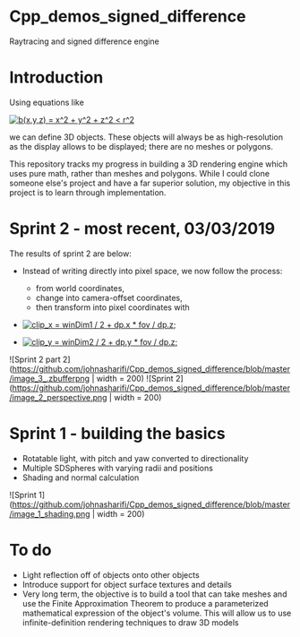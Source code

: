 # Cpp_demos_signed_difference
Raytracing and signed difference engine

# Introduction
Using equations like 

<a href="https://www.codecogs.com/eqnedit.php?latex=b(x,y,z)&space;=&space;x^2&space;&plus;&space;y^2&space;&plus;&space;z^2&space;<&space;r^2" target="_blank"><img src="https://latex.codecogs.com/gif.latex?b(x,y,z)&space;=&space;x^2&space;&plus;&space;y^2&space;&plus;&space;z^2&space;<&space;r^2" title="b(x,y,z) = x^2 + y^2 + z^2 < r^2" /></a>

we can define 3D objects. These objects will always be as high-resolution as the display allows to be displayed; there are no meshes or polygons. 

This repository tracks my progress in building a 3D rendering engine which uses pure math, rather than meshes and polygons. While I could clone someone else's project and have a far superior solution, my objective in this project is to learn through implementation.

# Sprint 2 - most recent, 03/03/2019

The results of sprint 2 are below:
* Instead of writing directly into pixel space, we now follow the process: 
  * from world coordinates, 
  * change into camera-offset coordinates, 
  * then transform into pixel coordinates with 

* <a href="https://www.codecogs.com/eqnedit.php?latex=clip_x&space;=&space;winDim1&space;/&space;2&space;&plus;&space;dp.x&space;*&space;fov&space;/&space;dp.z;" target="_blank"><img src="https://latex.codecogs.com/gif.latex?clip_x&space;=&space;winDim1&space;/&space;2&space;&plus;&space;dp.x&space;*&space;fov&space;/&space;dp.z;" title="clip_x = winDim1 / 2 + dp.x * fov / dp.z;" /></a>
* <a href="https://www.codecogs.com/eqnedit.php?latex=clip_y&space;=&space;winDim2&space;/&space;2&space;&plus;&space;dp.y&space;*&space;fov&space;/&space;dp.z;" target="_blank"><img src="https://latex.codecogs.com/gif.latex?clip_y&space;=&space;winDim2&space;/&space;2&space;&plus;&space;dp.y&space;*&space;fov&space;/&space;dp.z;" title="clip_y = winDim2 / 2 + dp.y * fov / dp.z;" /></a>

![Sprint 2 part 2](https://github.com/johnasharifi/Cpp_demos_signed_difference/blob/master/image_3_.zbufferpng | width = 200)
![Sprint 2](https://github.com/johnasharifi/Cpp_demos_signed_difference/blob/master/image_2_perspective.png | width = 200)

# Sprint 1 - building the basics

* Rotatable light, with pitch and yaw converted to directionality
* Multiple SDSpheres with varying radii and positions
* Shading and normal calculation

![Sprint 1](https://github.com/johnasharifi/Cpp_demos_signed_difference/blob/master/image_1_shading.png | width = 200)

# To do

* Light reflection off of objects onto other objects
* Introduce support for object surface textures and details
* Very long term, the objective is to build a tool that can take meshes and use the Finite Approximation Theorem to produce a parameterized mathematical expression of the object's volume. This will allow us to use infinite-definition rendering techniques to draw 3D models
